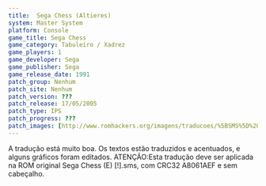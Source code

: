 ```yaml
---
title:  Sega Chess (Altieres)
system: Master System
platform: Console
game_title: Sega Chess
game_category: Tabuleiro / Xadrez
game_players: 1
game_developer: Sega
game_publisher: Sega
game_release_date: 1991
patch_group: Nenhum
patch_site: Nenhum
patch_version: ???
patch_release: 17/05/2005
patch_type: IPS
patch_progress: ???
patch_images: [http://www.romhackers.org/imagens/traducoes/%5BSMS%5D%20Sega%20Chess%20-%20Altieres%20-%201.png,http://www.romhackers.org/imagens/traducoes/%5BSMS%5D%20Sega%20Chess%20-%20Altieres%20-%202.png,http://www.romhackers.org/imagens/traducoes/%5BSMS%5D%20Sega%20Chess%20-%20Altieres%20-%203.png]
---
```

A tradução está muito boa. Os textos estão traduzidos e acentuados, e alguns gráficos foram editados. ATENÇÃO:Esta tradução deve ser aplicada na ROM original Sega Chess (E) [!].sms, com CRC32 A8061AEF e sem cabeçalho.